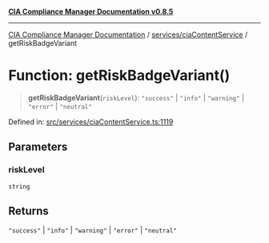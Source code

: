 [**CIA Compliance Manager Documentation v0.8.5**](../../../README.md)

***

[CIA Compliance Manager Documentation](../../../modules.md) / [services/ciaContentService](../README.md) / getRiskBadgeVariant

# Function: getRiskBadgeVariant()

> **getRiskBadgeVariant**(`riskLevel`): `"success"` \| `"info"` \| `"warning"` \| `"error"` \| `"neutral"`

Defined in: [src/services/ciaContentService.ts:1119](https://github.com/Hack23/cia-compliance-manager/blob/3ae0301247f765ba03c8c0fe645db4718bb8af76/src/services/ciaContentService.ts#L1119)

## Parameters

### riskLevel

`string`

## Returns

`"success"` \| `"info"` \| `"warning"` \| `"error"` \| `"neutral"`
